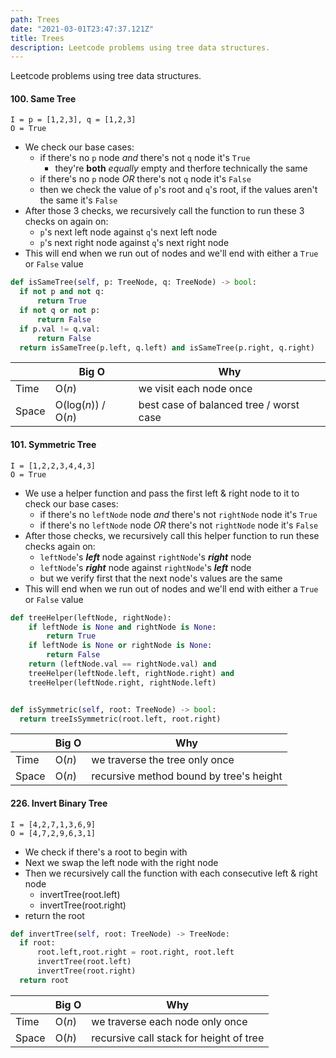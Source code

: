 ```yaml
---
path: Trees
date: "2021-03-01T23:47:37.121Z"
title: Trees
description: Leetcode problems using tree data structures.
---
```


Leetcode problems using tree data structures.

#### 100. Same Tree

`I = p = [1,2,3], q = [1,2,3]`<br/>
`O = True`<br/>

- We check our base cases:
  - if there's no `p` node _*and*_ there's not `q` node it's `True`
    - they're **both** _equally_ empty and therfore technically the same
  - if there's no `p` node _*OR*_ there's not `q` node it's `False`
  - then we check the value of `p`'s root and `q`'s root, if the values aren't the same it's `False`
- After those 3 checks, we recursively call the function to run these 3 checks on again on:
  - `p`'s next left node against `q`'s next left node
  - `p`'s next right node against `q`'s next right node
- This will end when we run out of nodes and we'll end with either a `True` or `False` value

```python
def isSameTree(self, p: TreeNode, q: TreeNode) -> bool:
  if not p and not q:
      return True
  if not q or not p:
      return False
  if p.val != q.val:
      return False
  return isSameTree(p.left, q.left) and isSameTree(p.right, q.right)
```

|       | Big O                              | Why                                     |
| ----- | ---------------------------------- | --------------------------------------- |
| Time  | O(<em>n</em>)                      | we visit each node once                 |
| Space | O(log(<em>n</em>)) / O(<em>n</em>) | best case of balanced tree / worst case |

#### 101. Symmetric Tree

`I = [1,2,2,3,4,4,3]`<br/>
`O = True`<br/>

- We use a helper function and pass the first left & right node to it to check our base cases:
  - if there's no `leftNode` node _*and*_ there's not `rightNode` node it's `True`
  - if there's no `leftNode` node _*OR*_ there's not `rightNode` node it's `False`
- After those checks, we recursively call this helper function to run these checks again on:
  - `leftNode`'s **_left_** node against `rightNode`'s _**right**_ node
  - `leftNode`'s **_right_** node against `rightNode`'s _**left**_ node
  - but we verify first that the next node's values are the same
- This will end when we run out of nodes and we'll end with either a `True` or `False` value

```python
def treeHelper(leftNode, rightNode):
    if leftNode is None and rightNode is None:
        return True
    if leftNode is None or rightNode is None:
        return False
    return (leftNode.val == rightNode.val) and
    treeHelper(leftNode.left, rightNode.right) and
    treeHelper(leftNode.right, rightNode.left)


def isSymmetric(self, root: TreeNode) -> bool:
  return treeIsSymmetric(root.left, root.right)
```

|       | Big O         | Why                                     |
| ----- | ------------- | --------------------------------------- |
| Time  | O(<em>n</em>) | we traverse the tree only once          |
| Space | O(<em>n</em>) | recursive method bound by tree's height |

#### 226. Invert Binary Tree

`I = [4,2,7,1,3,6,9]`<br/>
`O = [4,7,2,9,6,3,1]`<br/>

- We check if there's a root to begin with
- Next we swap the left node with the right node
- Then we recursively call the function with each consecutive left & right node
  - invertTree(root.left)
  - invertTree(root.right)
- return the root

```python
def invertTree(self, root: TreeNode) -> TreeNode:
  if root:
      root.left,root.right = root.right, root.left
      invertTree(root.left)
      invertTree(root.right)
  return root
```

|       | Big O         | Why                                     |
| ----- | ------------- | --------------------------------------- |
| Time  | O(<em>n</em>) | we traverse each node only once         |
| Space | O(<em>h</em>) | recursive call stack for height of tree |
